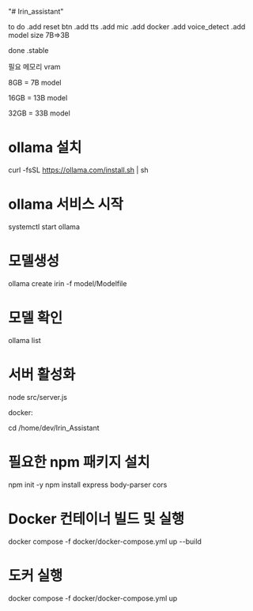 "# Irin_assistant" 

to do
.add reset btn
.add tts
.add mic
.add docker
.add voice_detect
.add model size 7B=>3B

done
.stable



필요 메모리 vram

8GB = 7B model

16GB = 13B model

32GB = 33B model


# ollama 설치
curl -fsSL https://ollama.com/install.sh | sh 

# ollama 서비스 시작
systemctl start ollama 

# 모델생성
ollama create irin -f model/Modelfile  

# 모델 확인
ollama list 

# 서버 활성화
node src/server.js 


docker:

cd /home/dev/Irin_Assistant

# 필요한 npm 패키지 설치
npm init -y
npm install express body-parser cors

# Docker 컨테이너 빌드 및 실행
docker compose -f docker/docker-compose.yml up --build

# 도커 실행
docker compose -f docker/docker-compose.yml up